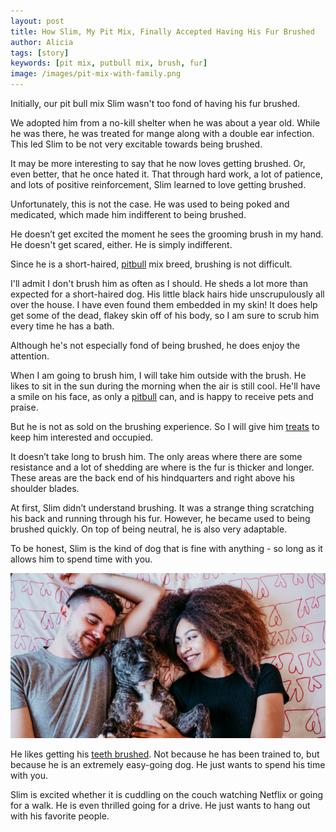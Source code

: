 ```yaml
---
layout: post
title: How Slim, My Pit Mix, Finally Accepted Having His Fur Brushed
author: Alicia
tags: [story]
keywords: [pit mix, putbull mix, brush, fur]
image: /images/pit-mix-with-family.png
---
```


Initially, our pit bull mix Slim wasn't too fond of having his fur brushed.

We adopted him from a no-kill shelter when he was about a year old. While he was there, he was treated for mange along with a double ear infection. This led Slim to be not very excitable towards being brushed.

It may be more interesting to say that he now loves getting brushed. Or, even better, that he once hated it. That through hard work, a lot of patience, and lots of positive reinforcement, Slim learned to love getting brushed. 

Unfortunately, this is not the case. He was used to being poked and medicated, which made him indifferent to being brushed.

He doesn’t get excited the moment he sees the grooming brush in my hand. He doesn't get scared, either. He is simply indifferent.

Since he is a short-haired, [pitbull](https://www.puppy-snuggles.com/blog/the-four-most-common-pit-bull-dog-breeds/) mix breed, brushing is not difficult. 

I'll admit I don't brush him as often as I should. He sheds a lot more than expected for a short-haired dog. His little black hairs hide unscrupulously all over the house. I have even found them embedded in my skin! It does help get some of the dead, flakey skin off of his body, so I am sure to scrub him every time he has a bath.

Although he's not especially fond of being brushed, he does enjoy the attention. 

When I am going to brush him, I will take him outside with the brush. He likes to sit in the sun during the morning when the air is still cool. He'll have a smile on his face, as only a [pitbull](https://www.puppy-snuggles.com/blog/the-four-most-common-pit-bull-dog-breeds/) can, and is happy to receive pets and praise.

But he is not as sold on the brushing experience. So I will give him [treats](https://www.puppy-snuggles.com/blog/my-four-favorite-dog-treats-and-dog-toys/) to keep him interested and occupied.

It doesn’t take long to brush him. The only areas where there are some resistance and a lot of shedding are where is the fur is thicker and longer. These areas are the back end of his hindquarters and right above his shoulder blades.

At first, Slim didn’t understand brushing. It was a strange thing scratching his back and running through his fur. However, he became used to being brushed quickly. On top of being neutral, he is also very adaptable. 

To be honest, Slim is the kind of dog that is fine with anything - so long as it allows him to spend time with you.

![Pit mix with family.](/images/pit-mix-with-family.png)

He likes getting his [teeth brushed](https://www.amazon.com/s?k=dog+tooth+brushing+kit&i=pets&tag=puppysnuggles-20). Not because he has been trained to, but because he is an extremely easy-going dog. He just wants to spend his time with you.

Slim is excited whether it is cuddling on the couch watching Netflix or going for a walk. He is even thrilled going for a drive. He just wants to hang out with his favorite people.